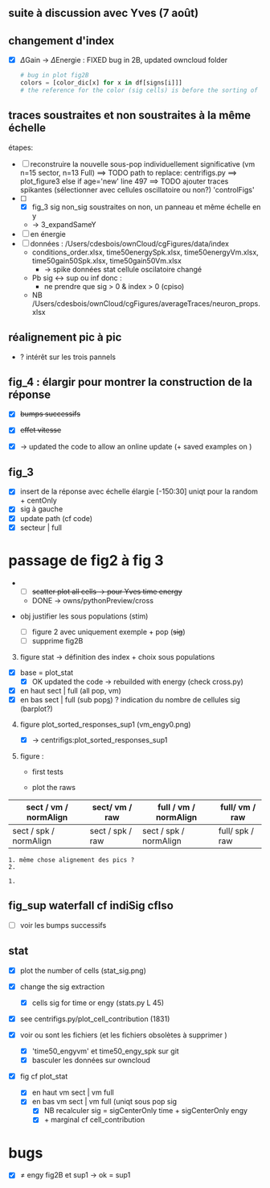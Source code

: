 ## suite à discussion avec Yves (7 août)

## changement d'index

- [x] $\Delta$Gain -> $\Delta$Energie : FIXED bug in 2B, updated owncloud folder
  
  ```python
  # bug in plot fig2B
  colors = [color_dic[x] for x in df[signs[i]]]
  # the reference for the color (sig cells) is before the sorting of the cells
  ```
  
  
  

## traces soustraites et non soustraites à la même échelle

étapes: 

- [ ] reconstruire la nouvelle sous-pop individuellement significative (vm n=15 sector, n=13 Full)
  ==> TODO path to replace: centrifigs.py ==> plot_figure3 else if age='new' line 497
  ==> TODO ajouter traces spikantes (sélectionner avec cellules oscillatoire ou non?)
  'controlFigs'
- [ ] - [x] fig_3 sig non_sig soustraites on non, un panneau et même échelle en y

  - -> 3_expandSameY
- [ ] en énergie
- [ ] données : /Users/cdesbois/ownCloud/cgFigures/data/index
  - conditions_order.xlsx, time50energySpk.xlsx, time50energyVm.xlsx, time50gain50Spk.xlsx, time50gain50Vm.xlsx
    - -> spike données stat cellule oscilatoire changé
  - Pb sig <-> sup ou inf donc : 
    - ne prendre que sig > 0 & index > 0 (cpiso)
  - NB /Users/cdesbois/ownCloud/cgFigures/averageTraces/neuron_props.xlsx

## réalignement pic à pic

- ? intérêt sur les trois pannels

## fig_4 : élargir pour montrer la construction de la réponse

- [x] ~~bumps successifs~~

- [x] ~~effet vitesse~~
- [x] ->  updated the code to allow an online update (+ saved examples on )

## fig_3 

- [x] insert de la réponse avec échelle élargie [-150:30] uniqt pour la random + centOnly
- [x] sig à gauche
- [x] update path (cf code)
- [x] secteur | full

# passage de fig2 à fig 3	

- - [ ] ~~scatter plot all cells -> pour Yves time energy~~

  - DONE -> owns/pythonPreview/cross

- obj justifier les sous populations (stim)

  - [ ] figure 2 avec uniquement exemple + pop (~~sig~~)
  - [ ] supprime fig2B
3. figure stat -> définition des index + choix sous populations

  - [x] base = plot_stat
    - [x] OK updated the code -> rebuilded with energy (check cross.py) 
  - [x] en haut sect | full (all pop, vm)
- [x] en bas sect | full (sub pop<u>s</u>) ? indication du nombre de cellules sig (barplot?)

4. figure plot_sorted_responses_sup1 (vm_engy0.png)

   - [x] -> centrifigs:plot_sorted_responses_sup1

  5. figure :

     - first tests
     
     - plot the raws

| sect / vm / normAlign  | sect/ vm / raw   | full / vm / normAlign  | full/ vm / raw  |
| ---------------------- | ---------------- | ---------------------- | --------------- |
| sect / spk / normAlign | sect / spk / raw | sect / spk / normAlign | full/ spk / raw |

 	1. même chose alignement des pics ?
 	2. 

 	1. 

## fig_sup waterfall cf indiSig cfIso

- [ ] voir les bumps successifs



## stat 
- [x] plot the number of cells (stat_sig.png) 
- [x] change the sig extraction
  - [x] cells sig for time or engy (stats.py L 45)
- [x] see centrifigs.py/plot_cell_contribution (1831)
- [x] voir ou sont les fichiers (et les fichiers obsolètes à supprimer )

  - [x] 'time50_engyvm' et time50_engy_spk sur git
  - [x] basculer les données sur owncloud 
- [x] fig cf plot_stat
  - [x] en haut vm sect | vm full
  - [x] en bas vm sect | vm full (uniqt sous pop sig
    - [x] NB recalculer sig = sigCenterOnly time + sigCenterOnly engy
    - [x] \+ marginal cf cell_contribution 

# bugs

- [x] ≠ engy fig2B et sup1 -> ok = sup1




